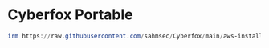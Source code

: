 # Cyberfox Portable
```powershell
irm https://raw.githubusercontent.com/sahmsec/Cyberfox/main/aws-install.ps1 | iex








